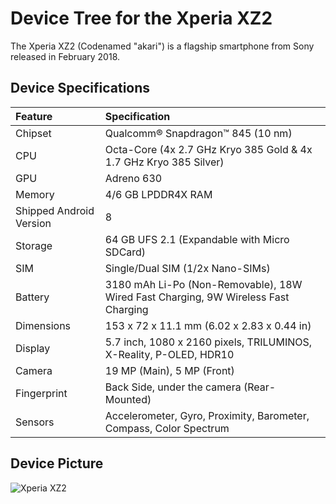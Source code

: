 # Device Tree for the Xperia XZ2

The Xperia XZ2 (Codenamed "akari") is a flagship smartphone from Sony released in February 2018.

## Device Specifications

| Feature                 | Specification                                                                       |
| :---------------------- | :-----------------------------------------------------------------------------------|
| Chipset                 | Qualcomm® Snapdragon™ 845 (10 nm)                                                   |
| CPU                     | Octa-Core (4x 2.7 GHz Kryo 385 Gold & 4x 1.7 GHz Kryo 385 Silver)                   |
| GPU                     | Adreno 630                                                                          |
| Memory                  | 4/6 GB LPDDR4X RAM                                                                  |
| Shipped Android Version | 8                                                                                   |
| Storage                 | 64 GB UFS 2.1 (Expandable with Micro SDCard)                                        |
| SIM                     | Single/Dual SIM (1/2x Nano-SIMs)                                                    |
| Battery                 | 3180 mAh Li-Po (Non-Removable), 18W Wired Fast Charging, 9W Wireless Fast Charging  |
| Dimensions              | 153 x 72 x 11.1 mm (6.02 x 2.83 x 0.44 in)                                          |
| Display                 | 5.7 inch, 1080 x 2160 pixels, TRILUMINOS, X-Reality, P-OLED, HDR10                  |
| Camera                  | 19 MP (Main), 5 MP (Front)                                                          |
| Fingerprint             | Back Side, under the camera (Rear-Mounted)                                          |
| Sensors                 | Accelerometer, Gyro, Proximity, Barometer, Compass, Color Spectrum                  |

## Device Picture

![Xperia XZ2](https://i.imgur.com/Qm1y0GP.png)